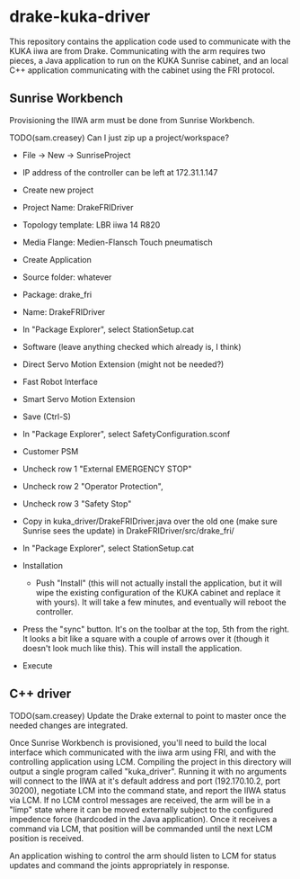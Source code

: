 # drake-kuka-driver

This repository contains the application code used to communicate with
the KUKA iiwa are from Drake.  Communicating with the arm requires two
pieces, a Java application to run on the KUKA Sunrise cabinet, and an
local C++ application communicating with the cabinet using the FRI
protocol.

## Sunrise Workbench

Provisioning the IIWA arm must be done from Sunrise Workbench.

TODO(sam.creasey) Can I just zip up a project/workspace?

 * File -> New -> SunriseProject
  * IP address of the controller can be left at 172.31.1.147
  * Create new project
  * Project Name: DrakeFRIDriver
  * Topology template: LBR iiwa 14 R820
  * Media Flange: Medien-Flansch Touch pneumatisch
  * Create Application
  * Source folder: whatever
  * Package: drake_fri
  * Name: DrakeFRIDriver

 * In "Package Explorer", select StationSetup.cat
  * Software (leave anything checked which already is, I think)
   * Direct Servo Motion Extension (might not be needed?)
   * Fast Robot Interface
   * Smart Servo Motion Extension
  * Save (Ctrl-S)

 * In "Package Explorer", select SafetyConfiguration.sconf
  * Customer PSM
   * Uncheck row 1 "External EMERGENCY STOP"
   * Uncheck row 2 "Operator Protection",
   * Uncheck row 3 "Safety Stop"

 * Copy in kuka_driver/DrakeFRIDriver.java over the old one (make sure Sunrise sees the update) in DrakeFRIDriver/src/drake_fri/

 * In "Package Explorer", select StationSetup.cat
  * Installation
    * Push "Install" (this will not actually install the application, but it will wipe the existing configuration of the KUKA cabinet and replace it with yours).  It will take a few minutes, and eventually will reboot the controller.

 * Press the "sync" button.  It's on the toolbar at the top, 5th from the right.  It looks a bit like a square with a couple of arrows over it (though it doesn't look much like this).  This will install the application.
  * Execute

## C++ driver

TODO(sam.creasey) Update the Drake external to point to master once
the needed changes are integrated.

Once Sunrise Workbench is provisioned, you'll need to build the local
interface which communicated with the iiwa arm using FRI, and with the
controlling application using LCM.  Compiling the project in this
directory will output a single program called "kuka_driver".  Running
it with no arguments will connect to the IIWA at it's default address
and port (192.170.10.2, port 30200), negotiate LCM into the command
state, and report the IIWA status via LCM.  If no LCM control messages
are received, the arm will be in a "limp" state where it can be moved
externally subject to the configured impedence force (hardcoded in the
Java application).  Once it receives a command via LCM, that position
will be commanded until the next LCM position is received.

An application wishing to control the arm should listen to LCM for
status updates and command the joints appropriately in response.
